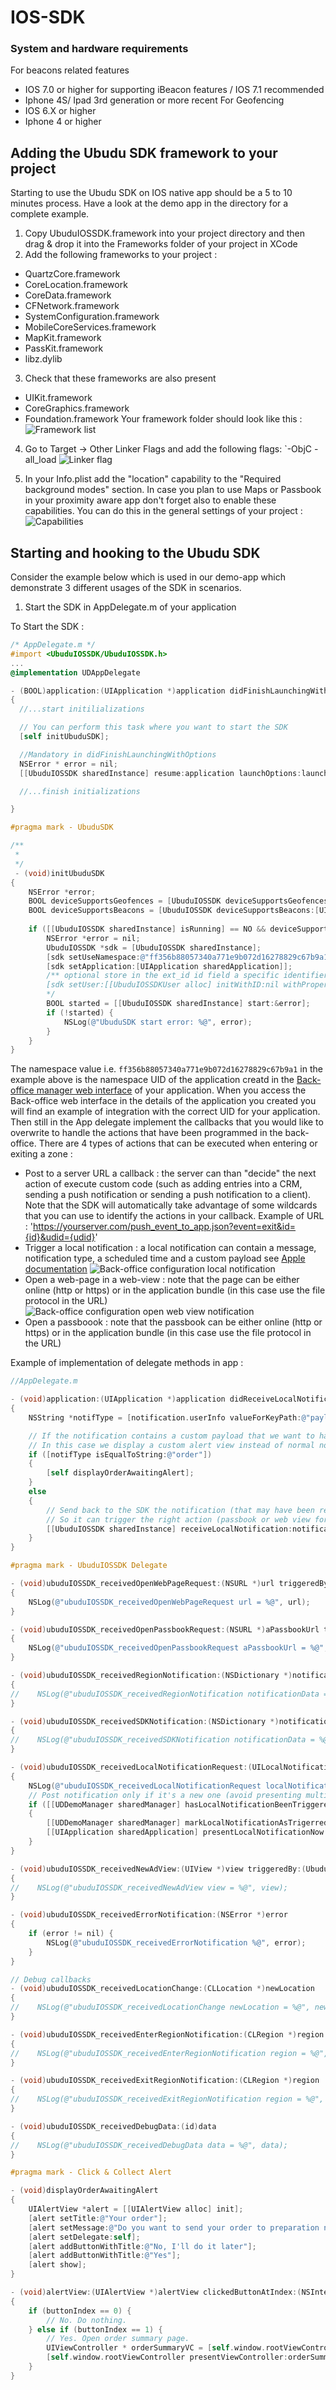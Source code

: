 IOS-SDK
=======

### System and hardware requirements
For beacons related features
- IOS 7.0 or higher for supporting iBeacon features / IOS 7.1 recommended
- Iphone 4S/ Ipad 3rd generation or more recent
For Geofencing
- IOS 6.X or higher
- Iphone 4 or higher

## Adding the Ubudu SDK framework to your project

Starting to use the Ubudu SDK on IOS native app should be a 5 to 10 minutes process. Have a look at the demo app in the directory for a complete example. 

1. Copy UbuduIOSSDK.framework into your project directory and then drag & drop it into the Frameworks folder of your project in XCode
2. Add the following frameworks to your project :
  - QuartzCore.framework
  - CoreLocation.framework
  - CoreData.framework
  - CFNetwork.framework
  - SystemConfiguration.framework
  - MobileCoreServices.framework
  - MapKit.framework
  - PassKit.framework
  - libz.dylib

3. Check that these frameworks are also present
  - UIKit.framework
  - CoreGraphics.framework
  - Foundation.framework
Your framework folder should look like this :
![Framework list](/__media-files/images/ios_framework_list.jpg) 

4. Go to Target -> Other Linker Flags and add the following flags:
`-ObjC -all_load
![Linker flag](/__media-files/images/ios_linker_flags.jpg) 

5. In your Info.plist add the "location" capability to the "Required background modes" section. In case you plan to use Maps or Passbook in your proximity aware app don't forget also to enable these capabilities. You can do this in the general settings of your project :
![Capabilities](/__media-files/images/ios_capabilities.jpg) 

## Starting and hooking to the Ubudu SDK
Consider the example below which is used in our demo-app which demonstrate 3 different usages of the SDK in scenarios.
1. Start the SDK in AppDelegate.m of your application

To Start the SDK :
```objective-c
/* AppDelegate.m */
#import <UbuduIOSSDK/UbuduIOSSDK.h>
...
@implementation UDAppDelegate

- (BOOL)application:(UIApplication *)application didFinishLaunchingWithOptions:(NSDictionary *)launchOptions
{
  //...start initilializations

  // You can perform this task where you want to start the SDK 
  [self initUbuduSDK];

  //Mandatory in didFinishLaunchingWithOptions
  NSError * error = nil;
  [[UbuduIOSSDK sharedInstance] resume:application launchOptions:launchOptions error:&error];

  //...finish initializations

}

#pragma mark - UbuduSDK

/**
 *
 */
 - (void)initUbuduSDK
{
    NSError *error;
    BOOL deviceSupportsGeofences = [UbuduIOSSDK deviceSupportsGeofences:[UIDevice currentDevice] error:&error];
    BOOL deviceSupportsBeacons = [UbuduIOSSDK deviceSupportsBeacons:[UIDevice currentDevice] error:&error];
    
    if ([[UbuduIOSSDK sharedInstance] isRunning] == NO && deviceSupportsBeacons && deviceSupportsGeofences) {
        NSError *error = nil;
        UbuduIOSSDK *sdk = [UbuduIOSSDK sharedInstance];
        [sdk setUseNamespace:@"ff356b88057340a771e9b072d16278829c67b9a1"];
        [sdk setApplication:[UIApplication sharedApplication]];
        /** optional store in the ext_id id field a specific identifier used by the application to identify user
        [sdk setUser:[[UbuduIOSSDKUser alloc] initWithID:nil withProperties:@{@"ext_id": kUDDefaultClientName}]];
        */
        BOOL started = [[UbuduIOSSDK sharedInstance] start:&error];
        if (!started) {
            NSLog(@"UbuduSDK start error: %@", error);
        }
    }
}
  ```

The namespace value i.e. `ff356b88057340a771e9b072d16278829c67b9a1` in the example above is the namespace UID of the application creatd in the [Back-office manager web interface](https://manager.ubudu.com) of your application. 
When you access the Back-office web interface in the details of the application you created you will find an example of integration with the correct UID for your application.
Then still in the App delegate implement the callbacks that you would like to overwrite to handle the actions that have been programmed in the back-office.
There are 4 types of actions that can be executed when entering or exiting a zone : 
- Post to a server URL a callback : the server can than "decide" the next action of execute custom code (such as adding entries into a CRM, sending a push  notification or sending a push notification to a client). Note that the SDK will automatically take advantage of some wildcards that you can use to identify the actions in your callback. Example of URL : 'https://yourserver.com/push_event_to_app.json?event=exit&id={id}&udid={udid}'
- Trigger a local notification : a local notification can contain a message, notification type, a scheduled time and a custom payload see [Apple documentation](https://developer.apple.com/library/ios/documentation/iPhone/Reference/UILocalNotification_Class/Reference/Reference.html#//apple_ref/occ/instp/UILocalNotification/alertAction)
![Back-office configuration local notification](/__media-files/images/back_office_action_1.jpg) 
- Open a web-page in a web-view : note that the page can be either online (http or https) or in the application bundle (in this case use the file protocol in the URL)
![Back-office configuration open web view notification](/__media-files/images/back_office_action.jpg) 
- Open a passboook : note that the passbook can be either online (http or https) or in the application bundle (in this case use the file protocol in the URL)

Example of implementation of delegate methods in app : 
```objective-c
//AppDelegate.m

- (void)application:(UIApplication *)application didReceiveLocalNotification:(UILocalNotification *)notification
{
    NSString *notifType = [notification.userInfo valueForKeyPath:@"payload.type"];

    // If the notification contains a custom payload that we want to handle
    // In this case we display a custom alert view instead of normal notification
    if ([notifType isEqualToString:@"order"])
    {
        [self displayOrderAwaitingAlert];
    }
    else
    {
        // Send back to the SDK the notification (that may have been received in background)
        // So it can trigger the right action (passbook or web view for example)
        [[UbuduIOSSDK sharedInstance] receiveLocalNotification:notification];
    }
}

#pragma mark - UbuduIOSSDK Delegate

- (void)ubuduIOSSDK_receivedOpenWebPageRequest:(NSURL *)url triggeredBy:(UbuduIOSSDKTriggerSource)triggeredBy
{
    NSLog(@"ubuduIOSSDK_receivedOpenWebPageRequest url = %@", url);
}

- (void)ubuduIOSSDK_receivedOpenPassbookRequest:(NSURL *)aPassbookUrl triggeredBy:(UbuduIOSSDKTriggerSource)triggeredBy
{
    NSLog(@"ubuduIOSSDK_receivedOpenPassbookRequest aPassbookUrl = %@", aPassbookUrl);
}

- (void)ubuduIOSSDK_receivedRegionNotification:(NSDictionary *)notificationData triggeredBy:(UbuduIOSSDKTriggerSource)triggeredBy
{
//    NSLog(@"ubuduIOSSDK_receivedRegionNotification notificationData = %@", notificationData);
}

- (void)ubuduIOSSDK_receivedSDKNotification:(NSDictionary *)notificationData triggeredBy:(UbuduIOSSDKTriggerSource)triggeredBy
{
//    NSLog(@"ubuduIOSSDK_receivedSDKNotification notificationData = %@", notificationData);
}

- (void)ubuduIOSSDK_receivedLocalNotificationRequest:(UILocalNotification *)localNotification triggeredBy:(UbuduIOSSDKTriggerSource)triggeredBy
{
    NSLog(@"ubuduIOSSDK_receivedLocalNotificationRequest localNotification = %@", localNotification);
    // Post notification only if it's a new one (avoid presenting multiple identical notification to the user)
    if ([[UDDemoManager sharedManager] hasLocalNotificationBeenTriggered:localNotification] == NO)
    {
        [[UDDemoManager sharedManager] markLocalNotificationAsTrigerred:localNotification];
        [[UIApplication sharedApplication] presentLocalNotificationNow:localNotification];
    }
}

- (void)ubuduIOSSDK_receivedNewAdView:(UIView *)view triggeredBy:(UbuduIOSSDKTriggerSource)triggeredBy
{
//    NSLog(@"ubuduIOSSDK_receivedNewAdView view = %@", view);
}

- (void)ubuduIOSSDK_receivedErrorNotification:(NSError *)error
{
    if (error != nil) {
        NSLog(@"ubuduIOSSDK_receivedErrorNotification %@", error);
    }
}

// Debug callbacks
- (void)ubuduIOSSDK_receivedLocationChange:(CLLocation *)newLocation
{
//    NSLog(@"ubuduIOSSDK_receivedLocationChange newLocation = %@", newLocation);
}

- (void)ubuduIOSSDK_receivedEnterRegionNotification:(CLRegion *)region
{
//    NSLog(@"ubuduIOSSDK_receivedEnterRegionNotification region = %@", region);
}

- (void)ubuduIOSSDK_receivedExitRegionNotification:(CLRegion *)region
{
//    NSLog(@"ubuduIOSSDK_receivedExitRegionNotification region = %@", region);
}

- (void)ubuduIOSSDK_receivedDebugData:(id)data
{
//    NSLog(@"ubuduIOSSDK_receivedDebugData data = %@", data);
}

#pragma mark - Click & Collect Alert

- (void)displayOrderAwaitingAlert
{
    UIAlertView *alert = [[UIAlertView alloc] init];
    [alert setTitle:@"Your order"];
    [alert setMessage:@"Do you want to send your order to preparation now?"];
    [alert setDelegate:self];
    [alert addButtonWithTitle:@"No, I'll do it later"];
    [alert addButtonWithTitle:@"Yes"];
    [alert show];
}

- (void)alertView:(UIAlertView *)alertView clickedButtonAtIndex:(NSInteger)buttonIndex
{
    if (buttonIndex == 0) {
        // No. Do nothing.
    } else if (buttonIndex == 1) {
        // Yes. Open order summary page.
        UIViewController * orderSummaryVC = [self.window.rootViewController.storyboard instantiateViewControllerWithIdentifier:@"UDOrderSummaryViewController"];
        [self.window.rootViewController presentViewController:orderSummaryVC animated:YES completion:nil];
    }
}
```
